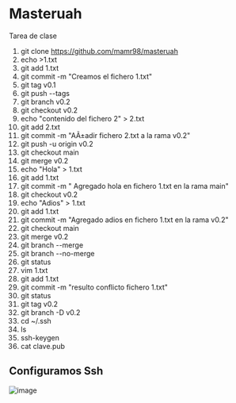# Masteruah
Tarea de clase
1. git clone https://github.com/mamr98/masteruah
2. echo >1.txt
3. git add 1.txt
4. git commit -m "Creamos el fichero 1.txt"
5. git tag v0.1
6. git push --tags
7. git branch v0.2
8. git checkout v0.2
9. echo "contenido del fichero 2" > 2.txt
10. git add 2.txt
11. git commit -m "AÃ±adir fichero 2.txt a la rama v0.2"
12. git push -u origin v0.2
13. git checkout main
14. git merge v0.2
15. echo "Hola" > 1.txt
16. git add 1.txt
17. git commit -m " Agregado hola en fichero 1.txt en la rama main"
18. git checkout v0.2
19. echo "Adios" > 1.txt
20. git add 1.txt
21. git commit -m "Agregado adios en fichero 1.txt en la rama v0.2"
22. git checkout main
23. git merge v0.2
24. git branch --merge
25. git branch --no-merge
26. git status
27. vim 1.txt
28. git add 1.txt
29. git commit -m "resulto conflicto fichero 1.txt"
30. git status
31. git tag v0.2
32. git branch -D v0.2
33. cd ~/.ssh
34. ls
35. ssh-keygen
36. cat clave.pub

## Configuramos Ssh

![image](https://user-images.githubusercontent.com/128160842/225939494-4e72cb3a-b6e1-49ec-86ad-4244aeb3b2e6.png)
